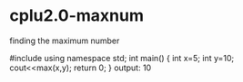 # cplu2.0-maxnum
finding the maximum number


#include <iostream>
using namespace std;
int main()
{
    int x=5;
    int y=10;
    cout<<max(x,y);
    return 0;
}
output: 10
